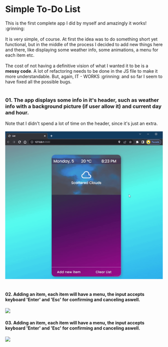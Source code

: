 <h1>Simple To-Do List</h1>
This is the first complete app I did by myself and amazingly it works! :grinning: <br><br>
It is very simple, of course. At first the idea was to do something short yet functional, but in the middle of the process I decided to add new things here and there, like displaying some weather info, some animations, a menu for each item etc.<br><br>
The cost of not having a definitive vision of what I wanted it to be is a <strong>messy code</strong>. A lot of refactoring needs to be done in the JS file to make it more understandable. But, again, IT - WORKS :grinning: and so far I seem to have fixed all the possible bugs.<br><br>

<h3>01. The app displays some info in it's header, such as weather info with a background picture (if user allow it) and current day and hour.</h3>
Note that I didn't spend a lot of time on the header, since it's just an extra. 
<br><br>
<img src='assets/to_readme/test1.gif'  />
<br><br>
<h4>02. Adding an item, each item will have a menu, the input accepts keyboard 'Enter' and 'Esc' for confirming and canceling aswell.</h4>
<img height=500 src='assets/to_readme/test2.gif'  />
<h4>03. Adding an item, each item will have a menu, the input accepts keyboard 'Enter' and 'Esc' for confirming and canceling aswell.</h4>
<img height=500 src='assets/to_readme/test3.gif'  />

